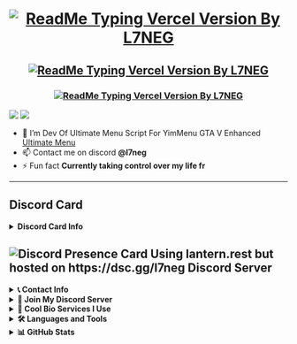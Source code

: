 <h1 align="center">
  <a href="https://ghrmt.vercel.app">
    <img src="https://ghrmt.vercel.app?font=Fira%20Code&size=30&pause=1000&center=true&random=false&width=435&lines=L7NEG" alt="ReadMe Typing Vercel Version By L7NEG" />
  </a>
</h1>
<h2 align="center">
  <a href="https://ghrmt.vercel.app">
    <img src="https://ghrmt.vercel.app?font=Fira%20Code&size=30&pause=1000&center=true&random=false&width=435&lines=Free+Palestine+🇵🇸" alt="ReadMe Typing Vercel Version By L7NEG" />
  </a>
</h2>
<h3 align="center">
  <a href="https://ghrmt.vercel.app">
    <img src="https://ghrmt.vercel.app?font=Fira%20Code&size=28&pause=1000&center=true&random=false&width=435&lines=Self+Taught+Dev+From+Egypt" alt="ReadMe Typing Vercel Version By L7NEG" />
  </a>
</h3>

[![](https://img.shields.io/discord/1025804814183047218?color=5865F2&label=L7NEG%20Community%20Discord&logo=discord&logoColor=fff&style=flat-square)](https://dsc.gg/l7neg)
![](https://komarev.com/ghpvc/?username=L7NEG&color=blue&style=flat&label=Views)

- 🔭 I’m Dev Of Ultimate Menu Script For YimMenu GTA V Enhanced [Ultimate Menu](https://github.com/UltimateMenu/UltimateMenu)  
- 📫 Contact me on discord **@l7neg**  
- ⚡ Fun fact **Currently taking control over my life fr**

---

## Discord Card

<details>
<summary><strong>Discord Card Info</strong></summary>

Discord Card is Using lantern.rest but its hosted on my Discord Server so Join to get yours or you can join lantern.rest discord server as he is the one behind this g work
</details>

![Discord Presence Card Using lantern.rest but hosted on https://dsc.gg/l7neg Discord Server](https://rpcapi.l7neg.uk.to/api/v1/users/669453086418534400?svg=1) 
---

<details>
<summary><strong>📞 Contact Info</strong></summary>

<p align="left">
<a href="https://discord.com/users/669453086418534400" target="_blank">
  <img src="https://raw.githubusercontent.com/L7NEG/L7NEG/main/img/discord.png" alt="discord" height="30" width="40" />
</a>
<a href="https://t.me/L7NEG" target="_blank">
  <img src="https://raw.githubusercontent.com/L7NEG/L7NEG/main/img/telegram.png" alt="telegram" height="30" width="40" />
</a>
<a href="https://www.unknowncheats.me/forum/members/4824332.html" target="_blank">
  <img src="https://raw.githubusercontent.com/L7NEG/L7NEG/main/img/ukc.png" alt="unknowncheats" height="30" width="40" />
</a>
</p>

</details>

<details>
<summary><strong>💬 Join My Discord Server</strong></summary>

<p align="left">
 <a href="https://l7neg.is-a.dev/discord" target="_blank">
   <img src="https://raw.githubusercontent.com/L7NEG/L7NEG/main/img/discord.png" alt="discord" height="30" width="40" />
 </a>
</p>

</details>

<details>
<summary><strong>🧰 Cool Bio Services I Use</strong></summary>

<p align="left">
 <a href="https://guns.lol/L7NEG" target="_blank">
   <img src="https://raw.githubusercontent.com/L7NEG/L7NEG/main/img/guns.lol.png" alt="guns.lol" height="30" width="40" />
 </a>
</p>

</details>

<details>
<summary><strong>🛠️ Languages and Tools</strong></summary>

<p align="left">
  <a href="https://developer.android.com" target="_blank">
    <img src="https://raw.githubusercontent.com/devicons/devicon/master/icons/android/android-original-wordmark.svg" alt="android" width="40" height="40"/>
  </a>
  <a href="https://www.w3schools.com/css/" target="_blank">
    <img src="https://raw.githubusercontent.com/devicons/devicon/master/icons/css3/css3-original-wordmark.svg" alt="css3" width="40" height="40"/>
  </a>
  <a href="https://www.w3.org/html/" target="_blank">
    <img src="https://raw.githubusercontent.com/devicons/devicon/master/icons/html5/html5-original-wordmark.svg" alt="html5" width="40" height="40"/>
  </a>
  <a href="https://developer.mozilla.org/en-US/docs/Web/JavaScript" target="_blank">
    <img src="https://raw.githubusercontent.com/devicons/devicon/master/icons/javascript/javascript-original.svg" alt="javascript" width="40" height="40"/>
  </a>
  <a href="https://www.php.net" target="_blank">
    <img src="https://raw.githubusercontent.com/devicons/devicon/master/icons/php/php-original.svg" alt="php" width="40" height="40"/>
  </a>
  <a href="https://www.python.org" target="_blank">
    <img src="https://raw.githubusercontent.com/devicons/devicon/master/icons/python/python-original.svg" alt="python" width="40" height="40"/>
  </a>
  <a href="https://reactjs.org/" target="_blank">
    <img src="https://raw.githubusercontent.com/devicons/devicon/master/icons/react/react-original-wordmark.svg" alt="react" width="40" height="40"/>
  </a>
  <a href="https://www.typescriptlang.org/" target="_blank">
    <img src="https://raw.githubusercontent.com/devicons/devicon/master/icons/typescript/typescript-original.svg" alt="typescript" width="40" height="40"/>
  </a>
  <a href="https://vuejs.org/" target="_blank">
    <img src="https://raw.githubusercontent.com/devicons/devicon/master/icons/vuejs/vuejs-original-wordmark.svg" alt="vuejs" width="40" height="40"/>
  </a>
</p>

</details>

<details>
<summary><strong>📊 GitHub Stats</strong></summary>

<p>
  <img align="center" src="https://l7negstats.vercel.app/api/top-langs?username=l7neg&show_icons=true&locale=en&layout=compact&theme=transparent" alt="l7neg" />
</p>

![Github Readme Stats](https://l7negstats.vercel.app/api?username=l7neg&show_icons=true&theme=transparent)

![Github Streak Stats](https://ghrmss.vercel.app?user=L7NEG&theme=github-dark-blue)

![GitHub Stats Card](https://ghrsc.vercel.app/api?username=L7NEG&cc=000&tc=fff&ic=fff&bc=000)

</details>
